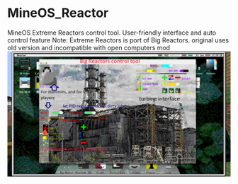 # MineOS_Reactor
MineOS Extreme Reactors control tool. User-friendly interface and auto control feature
Note: Extreme Reactors is port of Big Reactors. original uses old version and incompatible with open computers mod
![Screenshot](screenshot.png)

